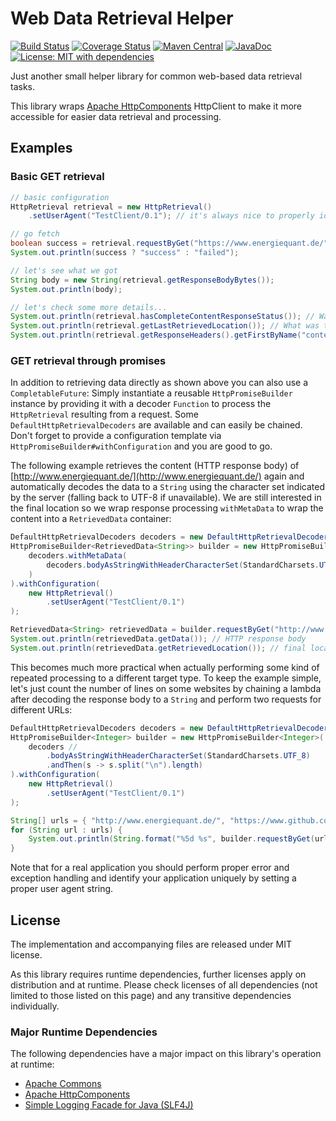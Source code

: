 # Web Data Retrieval Helper

[![Build Status](https://travis-ci.com/dneuge/web-data-retrieval.svg?branch=master)](https://travis-ci.com/dneuge/web-data-retrieval)
[![Coverage Status](https://coveralls.io/repos/github/dneuge/web-data-retrieval/badge.svg?branch=master)](https://coveralls.io/github/dneuge/web-data-retrieval?branch=master)
[![Maven Central](https://img.shields.io/maven-central/v/de.energiequant.common/webdataretrieval.svg?label=Maven%20Central)](https://search.maven.org/search?q=g:%22de.energiequant.common%22%20AND%20a:%22webdataretrieval%22)
[![JavaDoc](https://javadoc.io/badge2/de.energiequant.common/webdataretrieval/javadoc.svg)](https://javadoc.io/doc/de.energiequant.common/webdataretrieval)
[![License: MIT with dependencies](https://img.shields.io/badge/license-MIT%20w%2F%20deps-blue.svg)](LICENSE.md)

Just another small helper library for common web-based data retrieval tasks.

This library wraps [Apache HttpComponents](http://hc.apache.org/) HttpClient to make it more accessible for easier data retrieval and processing.

## Examples

### Basic GET retrieval

```java
// basic configuration
HttpRetrieval retrieval = new HttpRetrieval()
    .setUserAgent("TestClient/0.1"); // it's always nice to properly identify your program

// go fetch
boolean success = retrieval.requestByGet("https://www.energiequant.de/");
System.out.println(success ? "success" : "failed");

// let's see what we got
String body = new String(retrieval.getResponseBodyBytes());
System.out.println(body);

// let's check some more details...
System.out.println(retrieval.hasCompleteContentResponseStatus()); // Was the content transferred completely?
System.out.println(retrieval.getLastRetrievedLocation()); // What was the URL after following redirects?
System.out.println(retrieval.getResponseHeaders().getFirstByName("content-type")); // inspect content-type HTTP response header
```

### GET retrieval through promises

In addition to retrieving data directly as shown above you can also use a `CompletableFuture`: Simply instantiate a reusable `HttpPromiseBuilder` instance by providing it with a decoder `Function` to process the `HttpRetrieval` resulting from a request. Some `DefaultHttpRetrievalDecoders` are available and can easily be chained. Don't forget to provide a configuration template via `HttpPromiseBuilder#withConfiguration` and you are good to go.

The following example retrieves the content (HTTP response body) of [http://www.energiequant.de/](http://www.energiequant.de/) again and automatically decodes the data to a `String` using the character set indicated by the server (falling back to UTF-8 if unavailable). We are still interested in the final location so we wrap response processing `withMetaData` to wrap the content into a `RetrievedData` container:

```java
DefaultHttpRetrievalDecoders decoders = new DefaultHttpRetrievalDecoders();
HttpPromiseBuilder<RetrievedData<String>> builder = new HttpPromiseBuilder<RetrievedData<String>>(
    decoders.withMetaData(
        decoders.bodyAsStringWithHeaderCharacterSet(StandardCharsets.UTF_8)
    )
).withConfiguration(
    new HttpRetrieval()
        .setUserAgent("TestClient/0.1")
);

RetrievedData<String> retrievedData = builder.requestByGet("http://www.energiequant.de/").get();
System.out.println(retrievedData.getData()); // HTTP response body
System.out.println(retrievedData.getRetrievedLocation()); // final location after following all redirects
```

This becomes much more practical when actually performing some kind of repeated processing to a different target type. To keep the example simple, let's just count the number of lines on some websites by chaining a lambda after decoding the response body to a `String` and perform two requests for different URLs:

```java
DefaultHttpRetrievalDecoders decoders = new DefaultHttpRetrievalDecoders();
HttpPromiseBuilder<Integer> builder = new HttpPromiseBuilder<Integer>(
    decoders //
        .bodyAsStringWithHeaderCharacterSet(StandardCharsets.UTF_8)
        .andThen(s -> s.split("\n").length)
).withConfiguration(
    new HttpRetrieval()
        .setUserAgent("TestClient/0.1")
);

String[] urls = { "http://www.energiequant.de/", "https://www.github.com/" };
for (String url : urls) {
    System.out.println(String.format("%5d %s", builder.requestByGet(url).get(), url));
}
```

Note that for a real application you should perform proper error and exception handling and identify your application uniquely by setting a proper user agent string.


## License

The implementation and accompanying files are released under MIT license.

As this library requires runtime dependencies, further licenses apply on distribution and at runtime. Please check licenses of all dependencies (not limited to those listed on this page) and any transitive dependencies individually.

### Major Runtime Dependencies

The following dependencies have a major impact on this library's operation at runtime:

 * [Apache Commons](https://commons.apache.org/)
 * [Apache HttpComponents](https://hc.apache.org/)
 * [Simple Logging Facade for Java (SLF4J)](https://www.slf4j.org/)
